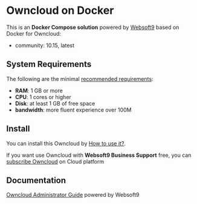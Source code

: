 # Owncloud on Docker  

This is an **Docker Compose solution** powered by [Websoft9](https://www.websoft9.com) based on Docker for Owncloud:


 - community:  10.15, latest


## System Requirements

The following are the minimal [recommended requirements](https://doc.owncloud.com/server/10.8/admin_manual/installation/docker/):

* **RAM**: 1 GB or more
* **CPU**: 1 cores or higher
* **Disk**: at least 1 GB of free space
* **bandwidth**: more fluent experience over 100M  

## Install

You can install this Owncloud by [How to use it?](https://github.com/Websoft9/docker-library#how-to-use-it).   

If you want use Owncloud with **Websoft9 Business Support** free, you can [subscribe Owncloud](https://www.websoft9.com/apps) on Cloud platform

## Documentation

[Owncloud Administrator Guide](https://support.websoft9.com/docs/owncloud) powered by Websoft9